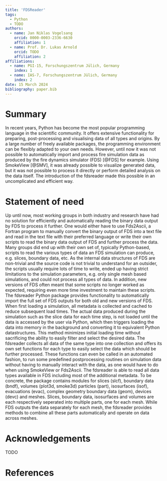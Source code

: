 ```yaml
---
title: 'FDSReader'
tags:
  - Python
  - TODO
authors:
  - name: Jan Niklas Vogelsang
    orcid: 0000-0003-2336-6630
    affiliation: 1
  - name: Prof. Dr. Lukas Arnold
    orcid: TODO
    affiliation: 2
affiliations:
  - name: PGI-15, Forschungszentrum Jülich, Germany
    index: 1
  - name: IAS-7, Forschungszentrum Jülich, Germany
    index: 2
date: 15 March 2024
bibliography: paper.bib
---
```


# Summary

In recent years, Python has become the most popular programming language in the scientific community. It offers
extensive functionality for preparing, post-processing and visualising data of all types and origins. By
a large number of freely available packages, the programming environment can be flexibly adapted to your own
needs. However, until now it was not possible to automatically import and process fire simulation data as
produced by the fire dynamics simulator (FDS) [@FDS] for example. Using SmokeView [@SMV], it was
already possible to visualize generated data, but it was not possible to process it directly or perform detailed
analysis on the data itself. The introduction of the fdsreader made this possible in an uncomplicated and efficient way.

# Statement of need

Up until now, most working groups in both industry and research have had no solution for efficiently and
automatically reading the binary data output by FDS to process it further. One would either have to use Fds2Ascii, a
Fortran program to manually convert the binary output of FDS into a text file and read in the text file with their
preferred language or write their own scripts to read the binary data output of FDS and further process the data. Many
groups did end up with their own set of, typically Python-based, scripts to read the various types of data an FDS
simulation can produce, e.g. slices, boundary data, etc.
As the internal data structures of FDS are non-trivial and the source code is not trivial to understand for an outsider,
the scripts usually require lots of time to write, ended up having strict limitations to the simulation parameters,
e.g. only  single mesh based simulations, and could not process all types of data. In addition, new versions of FDS
often meant that some scripts no longer worked as expected, requiring even more time investment to maintain these scripts.
The fdsreader Python package provides functionality to automatically import the full set of FDS outputs for both old and
new versions of FDS.
When first loading a simulation, all metadata is collected and cached to reduce subsequent load times. The actual
data produced during the simulation such as the slice data for each time step, is not loaded until the data is accessed by the
user via Python, which then triggers loading the data into memory in the background and converting it to equivalent
Python datastructures. This method minimizes initial loading time without sacrificing the ability to easily filter and
select the desired data. The fdsreader collects all data of the same type into one collection and offers its own set
functions for each type to easily select the data which should be further processed. These functions can even be called
in an automated fashion, to run some predefined postprocessing routines on simulation data without having to manually
interact with the data, as one would have to do when using SmokeView or Fds2Ascii.
The fdsreader is able to read all data types available in FDS including most of the additional metadata. To be concrete,
the package contains modules for slices (slcf), boundary data (bndf), volumes (plot3d, smoke3d) particles (part),
isosurfaces (isof), evacuations (evac), complex geometry boundary data (geom), devices (devc) and meshes. Slices,
boundary data, isosurfaces and volumes are each respectively seperated into multiple parts, one for each mesh. While FDS
outputs the data separately for each mesh, the fdsreader provides methods to combine all these parts automatically and
operate on data across meshes.

# Acknowledgements
TODO

# References
